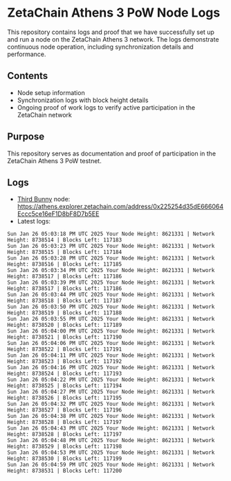 # ZetaChain Athens 3 PoW Node Logs
This repository contains logs and proof that we have successfully set up and run a node on the ZetaChain Athens 3 network. The logs demonstrate continuous node operation, including synchronization details and performance.

## Contents
- Node setup information
- Synchronization logs with block height details
- Ongoing proof of work logs to verify active participation in the ZetaChain network

## Purpose
This repository serves as documentation and proof of participation in the ZetaChain Athens 3 PoW testnet.

## Logs

- [Third Bunny](https://thirdbunny.xyz/) node: https://athens.explorer.zetachain.com/address/0x225254d35dE666064Eccc5ce16eF1D8bF8D7b5EE
- Latest logs:
```
Sun Jan 26 05:03:18 PM UTC 2025 Your Node Height: 8621331 | Network Height: 8738514 | Blocks Left: 117183
Sun Jan 26 05:03:23 PM UTC 2025 Your Node Height: 8621331 | Network Height: 8738515 | Blocks Left: 117184
Sun Jan 26 05:03:28 PM UTC 2025 Your Node Height: 8621331 | Network Height: 8738516 | Blocks Left: 117185
Sun Jan 26 05:03:34 PM UTC 2025 Your Node Height: 8621331 | Network Height: 8738517 | Blocks Left: 117186
Sun Jan 26 05:03:39 PM UTC 2025 Your Node Height: 8621331 | Network Height: 8738517 | Blocks Left: 117186
Sun Jan 26 05:03:44 PM UTC 2025 Your Node Height: 8621331 | Network Height: 8738518 | Blocks Left: 117187
Sun Jan 26 05:03:50 PM UTC 2025 Your Node Height: 8621331 | Network Height: 8738519 | Blocks Left: 117188
Sun Jan 26 05:03:55 PM UTC 2025 Your Node Height: 8621331 | Network Height: 8738520 | Blocks Left: 117189
Sun Jan 26 05:04:00 PM UTC 2025 Your Node Height: 8621331 | Network Height: 8738521 | Blocks Left: 117190
Sun Jan 26 05:04:06 PM UTC 2025 Your Node Height: 8621331 | Network Height: 8738522 | Blocks Left: 117191
Sun Jan 26 05:04:11 PM UTC 2025 Your Node Height: 8621331 | Network Height: 8738523 | Blocks Left: 117192
Sun Jan 26 05:04:16 PM UTC 2025 Your Node Height: 8621331 | Network Height: 8738524 | Blocks Left: 117193
Sun Jan 26 05:04:22 PM UTC 2025 Your Node Height: 8621331 | Network Height: 8738525 | Blocks Left: 117194
Sun Jan 26 05:04:27 PM UTC 2025 Your Node Height: 8621331 | Network Height: 8738526 | Blocks Left: 117195
Sun Jan 26 05:04:32 PM UTC 2025 Your Node Height: 8621331 | Network Height: 8738527 | Blocks Left: 117196
Sun Jan 26 05:04:38 PM UTC 2025 Your Node Height: 8621331 | Network Height: 8738528 | Blocks Left: 117197
Sun Jan 26 05:04:43 PM UTC 2025 Your Node Height: 8621331 | Network Height: 8738528 | Blocks Left: 117197
Sun Jan 26 05:04:48 PM UTC 2025 Your Node Height: 8621331 | Network Height: 8738529 | Blocks Left: 117198
Sun Jan 26 05:04:53 PM UTC 2025 Your Node Height: 8621331 | Network Height: 8738530 | Blocks Left: 117199
Sun Jan 26 05:04:59 PM UTC 2025 Your Node Height: 8621331 | Network Height: 8738531 | Blocks Left: 117200
```
